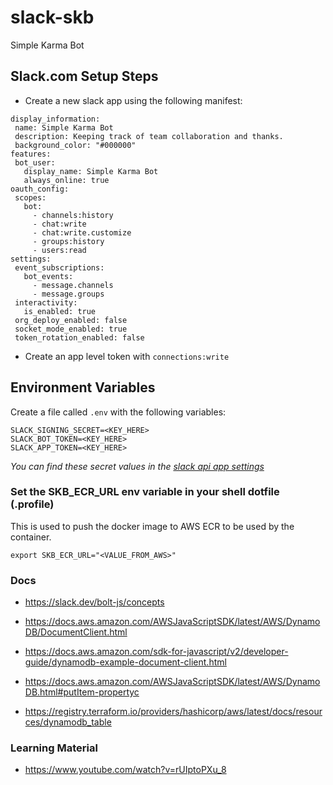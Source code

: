 # slack-skb
Simple Karma Bot

## Slack.com Setup Steps

 - Create a new slack app using the following manifest:
 ```
 display_information:
  name: Simple Karma Bot
  description: Keeping track of team collaboration and thanks.
  background_color: "#000000"
features:
  bot_user:
    display_name: Simple Karma Bot
    always_online: true
oauth_config:
  scopes:
    bot:
      - channels:history
      - chat:write
      - chat:write.customize
      - groups:history
      - users:read
settings:
  event_subscriptions:
    bot_events:
      - message.channels
      - message.groups
  interactivity:
    is_enabled: true
  org_deploy_enabled: false
  socket_mode_enabled: true
  token_rotation_enabled: false
 ```

 - Create an app level token with `connections:write` 

## Environment Variables

Create a file called `.env` with the following variables:
```
SLACK_SIGNING_SECRET=<KEY_HERE>
SLACK_BOT_TOKEN=<KEY_HERE>
SLACK_APP_TOKEN=<KEY_HERE>
```

_You can find these secret values in the [slack api app settings](https://api.slack.com/apps/)_

### Set the SKB_ECR_URL env variable in your shell dotfile (.profile)

This is used to push the docker image to AWS ECR to be used by the container.

`export SKB_ECR_URL="<VALUE_FROM_AWS>"`

### Docs

 - https://slack.dev/bolt-js/concepts

 - https://docs.aws.amazon.com/AWSJavaScriptSDK/latest/AWS/DynamoDB/DocumentClient.html
 - https://docs.aws.amazon.com/sdk-for-javascript/v2/developer-guide/dynamodb-example-document-client.html
 - https://docs.aws.amazon.com/AWSJavaScriptSDK/latest/AWS/DynamoDB.html#putItem-propertyc
 - https://registry.terraform.io/providers/hashicorp/aws/latest/docs/resources/dynamodb_table


### Learning Material

 - https://www.youtube.com/watch?v=rUIptoPXu_8
